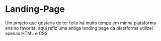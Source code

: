 # Landing-Page

Um projeto que gostaria de ter feito há muito tempo em minha plataforma ensino favorita, aqui refiz uma antiga landing page da plataforma
utilizei apenas HTML e CSS
